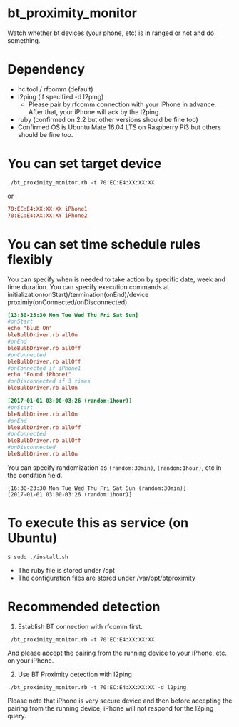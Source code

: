 # bt_proximity_monitor

Watch whether bt devices (your phone, etc) is in ranged or not and do something.

# Dependency

* hcitool / rfcomm (default)
* l2ping (if specified -d l2ping)
  * Please pair by rfcomm connection with your iPhone in advance. After that, your iPhone will ack by the l2ping.
* ruby (confirmed on 2.2 but other versions should be fine too)
* Confirmed OS is Ubuntu Mate 16.04 LTS on Raspberry Pi3 but others should be fine too.

# You can set target device

```
./bt_proximity_monitor.rb -t 70:EC:E4:XX:XX:XX
```

or

```devices.cfg
70:EC:E4:XX:XX:XX iPhone1
70:EC:E4:XX:XX:XY iPhone2
```


# You can set time schedule rules flexibly

You can specify when is needed to take action by specific date, week and time duration.
You can specify execution commands at initialization(onStart)/termination(onEnd)/device proximiy(onConnected/onDisconnected).

```rules.cfg
[13:30-23:30 Mon Tue Wed Thu Fri Sat Sun]
#onStart
echo "blub On"
bleBulbDriver.rb allOn
#onEnd
bleBulbDriver.rb allOff
#onConnected
bleBulbDriver.rb allOff
#onConnected if iPhone1
echo "Found iPhone1"
#onDisconnected if 3 times
bleBulbDriver.rb allOn

[2017-01-01 03:00-03:26 (random:1hour)]
#onStart
bleBulbDriver.rb allOn
#onEnd
bleBulbDriver.rb allOff
#onConnected
bleBulbDriver.rb allOff
#onDisconnected
bleBulbDriver.rb allOn
```

You can specify randomization as ```(random:30min)```, ```(random:1hour)```, etc in the condition field.

```
[16:30-23:30 Mon Tue Wed Thu Fri Sat Sun (random:30min)]
[2017-01-01 03:00-03:26 (random:1hour)]
```

# To execute this as service (on Ubuntu)

```
$ sudo ./install.sh
```

* The ruby file is stored under /opt
* The configuration files are stored under /var/opt/btproximity

# Recommended detection

1. Establish BT connection with rfcomm first.
```
./bt_proximity_monitor.rb -t 70:EC:E4:XX:XX:XX
```
And please accept the pairing from the running device to your iPhone, etc. on your iPhone.

2. Use BT Proximity detection with l2ping

```
./bt_proximity_monitor.rb -t 70:EC:E4:XX:XX:XX -d l2ping
```

Please note that iPhone is very secure device and then before accepting the pairing from the running device, iPhone will not respond for the l2ping query.
